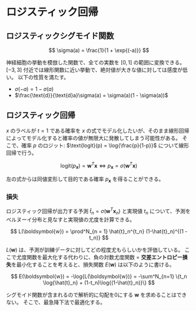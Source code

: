 # ロジスティック回帰

## ロジスティックシグモイド関数

$$
\sigma(a) = \frac{1}{1 + \exp{(-a)}}
$$

神経細胞の挙動を模倣した関数で、全ての実数を $[0, 1]$ の範囲に変換できる。
$[-3, 3]$ 付近では線形関数に近い挙動で、絶対値が大きな値に対しては感度が低い。
以下の性質を満たす。

- $\sigma(-a) = 1 - \sigma(a)$
- $\frac{\text{d}}{\text{d}a}\sigma(a) = \sigma(a)(1 - \sigma(a))$

## ロジスティック回帰

$x$ のラベルが $t = 1$ である確率を $x$ の式でモデル化したいが、そのまま線形回帰によってモデル化すると確率の値が無限大に発散してしまう可能性がある。
そこで、確率 $p$ のロジット: $\text{logit}(p) = \log{\frac{p}{1-p}}$ について線形回帰で行う。

$$
\text{logit}(p_{\boldsymbol{x}}) =
\boldsymbol{w}^T \boldsymbol{x} \Leftrightarrow p_{\boldsymbol{x}} = \sigma(\boldsymbol{w}^T \boldsymbol{x})
$$

左の式からは同値変形して目的である確率 $p_\boldsymbol{x}$ を得ることができる。

### 損失

ロジスティック回帰が出力する予測 $\hat{t}_n = \sigma(\boldsymbol{w}^T \boldsymbol{x}_n)$ と実現値 $t_n$ について、予測をベルヌーイ分布と見なすと実現値の尤度を計算できる。

$$
L(\boldsymbol{w}) = \prod^N_{n = 1} \hat{t}_n^{t_n} (1-\hat{t}_n)^{(1 - t_n)}
$$

$L(\boldsymbol{w})$ は、予測が訓練データに対してどの程度尤もらしいかを評価している。
ここで尤度関数を最大化する代わりに、負の対数尤度関数 = **交差エントロピー損失**を最小化することを考えると、損失関数 $E(\boldsymbol{w})$ は以下のように書ける。

$$
E(\boldsymbol{w}) = -\log{L(\boldsymbol{w})} = -\sum^N_{n=1} \{t_n \log{\hat{t}_n} + (1-t_n)\log{(1-\hat{t}_n)}\}
$$

シグモイド関数が含まれるので解析的に勾配を0にする $\boldsymbol{w}$ を求めることはできない。
そこで、最急降下法で最適化する。

